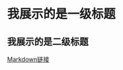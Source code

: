 我展示的是一级标题
=================

我展示的是二级标题
-----------------


[Markdown链接](http://abc.2021ourclass.xyz/Markdown-链接.html)
